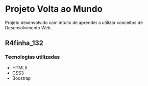 # Projeto Volta ao Mundo
Projeto desenvolvido com intuíto de aprender a utilizar conceitos de Desenvolvimento Web.

## R4finha_132

### Tecnologias utilizadas 
* HTML5
* CSS3
* Boostrap
